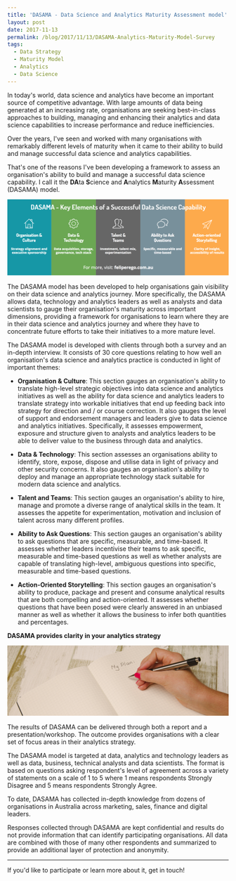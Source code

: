 ```yaml
---
title: 'DASAMA - Data Science and Analytics Maturity Assessment model'
layout: post
date: 2017-11-13
permalink: /blog/2017/11/13/DASAMA-Analytics-Maturity-Model-Survey
tags:
  - Data Strategy
  - Maturity Model
  - Analytics
  - Data Science
---
```


In today's world, data science and analytics have become an important source of competitive advantage. With large amounts of data being generated at an increasing rate, organisations are seeking best-in-class approaches to building, managing and enhancing their analytics and data science capabilities to increase performance and reduce inefficiencies. 

Over the years, I've seen and worked with many organisations with remarkably different levels of maturity when it came to their ability to build and manage successful data science and analytics capabilities.

That's one of the reasons I've been developing a framework to assess an organisation's ability to build and manage a successful data science capability. I call it the **DA**ta **S**cience and **A**nalytics **M**aturity **A**ssessment (DASAMA) model. 

![](https://github.com/FelipeRego/feliperego.github.io/raw/master/images/dasamasummary1.png)<!-- -->

The DASAMA model has been developed to help organisations gain visibility on their data science and analytics journey. More specifically, the DASAMA allows data, technology and analytics leaders as well as analysts and data scientists to gauge their organisation's maturity across important dimensions, providing a framework for organisations to learn where they are in their data science and analytics journey and where they have to concentrate future efforts to take their initiatives to a more mature level.

The DASAMA model is developed with clients through both a survey and an in-depth interview. It consists of 30 core questions relating to how well an organisation's data science and analytics practice is conducted in light of important themes:

- **Organisation & Culture**: This section gauges an organisation's ability to translate high-level strategic objectives into data science and analytics initiatives as well as the ability for data science and analytics leaders to translate strategy into workable initiatives that end up feeding back into strategy for direction and / or course correction. It also gauges the level of support and endorsement managers and leaders give to data science and analytics initiatives. Specifically, it assesses empowerment, exposure and structure given to analysts and analytics leaders to be able to deliver value to the business through data and analytics.

- **Data & Technology**: This section assesses an organisations ability to identify, store, expose, dispose and utilise data in light of privacy and other security concerns. It also gauges an organisation's ability to deploy and manage an appropriate technology stack suitable for modern data science and analytics.

- **Talent and Teams**: This section gauges an organisation's ability to hire, manage and promote a diverse range of analytical skills in the team. It assesses the appetite for experimentation, motivation and inclusion of talent across many different profiles.

- **Ability to Ask Questions**: This section gauges an organisation's ability to ask questions that are specific, measurable, and time-based. It assesses whether leaders incentivise their teams to ask specific, measurable and time-based questions as well as whether analysts are capable of translating high-level, ambiguous questions into specific, measurable and time-based questions.

- **Action-Oriented Storytelling**: This section gauges an organisation's ability to produce, package and present and consume analytical results that are both compelling and action-oriented. It assesses whether questions that have been posed were clearly answered in an unbiased manner as well as whether it allows the business to infer both quantities and percentages.

**DASAMA provides clarity in your analytics strategy**

![](https://github.com/FelipeRego/feliperego.github.io/raw/master/images/dasamasummary2.png)<!-- -->

The results of DASAMA can be delivered through both a report and a presentation/workshop. The outcome provides organisations with a clear set of focus areas in their analytics strategy.

The DASAMA model is targeted at data, analytics and technology leaders as well as data, business, technical analysts and data scientists. The format is based on questions asking respondent's level of agreement across a variety of statements on a scale of 1 to 5 where 1 means respondents Strongly Disagree and 5 means respondents Strongly Agree.

To date, DASAMA has collected in-depth knowledge from dozens of organisations in Australia across marketing, sales, finance and digital leaders.

Responses collected through DASAMA are kept confidential and results do not provide information that can identify participating organisations. All data are combined with those of many other respondents and summarized to provide an additional layer of protection and anonymity.

****

If you'd like to participate or learn more about it, get in touch!
